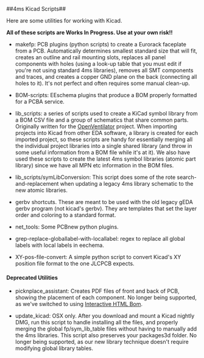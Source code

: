 ##4ms Kicad Scripts##

Here are some utilities for working with Kicad.

**All of these scripts are Works In Progress. Use at your own risk!!**

  * makefp: PCB plugins (python scripts) to create a Eurorack faceplate from a PCB. Automatically determines smallest standard size that will fit, creates an outline and rail mounting slots, replaces all panel components with holes (using a look-up table that you must edit if you're not using standard 4ms libraries), removes all SMT components and traces, and creates a copper GND plane on the back (connecting all holes to it). It's not perfect and often requires some manual clean-up.

  * BOM-scripts: EEschema plugins that produce a BOM properly formatted for a PCBA service.

  * lib_scripts: a series of scripts used to create a KiCad symbol library from a BOM CSV file and a group of schematics that share common parts. Originally written for the [OpenVentilator](https://gitlab.com/openventilator/openventilator) project. When importing projects into Kicad from other EDA software, a library is created for each imported project, so these scripts are handy for essentially merging all the individual project libraries into a single shared library (and throw in some useful information from a BOM file while it's at it). We also have used these scripts to create the latest 4ms symbol libraries (atomic part library) since we have all MPN etc information in the BOM files.

  * lib_scripts/symLibConversion: This script does some of the rote search-and-replacement when updating a legacy 4ms library schematic to the new atomic libraries.

  * gerbv shortcuts. These are meant to be used with the old legacy gEDA gerbv program (not kicad's gerbv). They are templates that set the layer order and coloring to a standard format.

  * net_tools: Some PCBnew python plugins.

  * grep-replace-globallabel-with-locallabel: regex to replace all global labels with local labels in eechema. 

  * XY-pos-file-convert: A simple python script to convert Kicad's XY position file format to the one JLCPCB expects.

#### Deprecated Utilities ####

  * picknplace_assistant: Creates PDF files of front and back of PCB, showing the placement of each component. No longer being supported, as we've switched to using [Interactive HTML Bom](https://github.com/openscopeproject/InteractiveHtmlBom).

  * update\_kicad: OSX only. After you download and mount a Kicad nightly DMG, run this script to handle installing all the files, and properly merging the global fp/sym\_lib\_table files without having to manually add the 4ms libraries. This script also preserves your packages3d folder. No longer being supported, as our new library technique doesn't require modifying global library tables.

